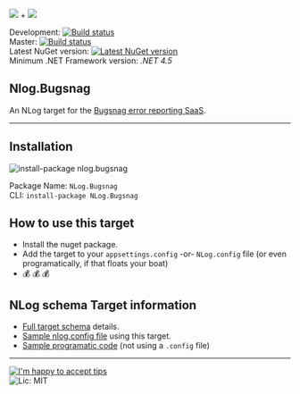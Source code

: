![](http://nlog-project.org/images/NLog-logo-only_small.png) + ![](http://i.imgur.com/VA7NnER.png)

Development: [![Build status](https://ci.appveyor.com/api/projects/status/uja836rggaxu6cs4?svg=true)](https://ci.appveyor.com/project/PureKrome/nlog-bugsnag-7n0wx)  
Master: [![Build status](https://ci.appveyor.com/api/projects/status/u44xhg1hgo9v05i3?svg=true)](https://ci.appveyor.com/project/PureKrome/nlog-bugsnag)  
Latest NuGet version: [![Latest NuGet version](https://img.shields.io/nuget/v/nlog.bugsnag.svg)](https://www.nuget.org/packages/nlog.bugsnag)  
Minimum .NET Framework version: *.NET 4.5*

## Nlog.Bugsnag

An NLog target for the [Bugsnag error reporting SaaS](http://www.bugsnag.com/).

-----

## Installation

![install-package nlog.bugsnag](http://i.imgur.com/1BHeVPb.png)

Package Name: `NLog.Bugsnag`  
CLI: `install-package NLog.Bugsnag`  

## How to use this target
- Install the nuget package.
- Add the target to your `appsettings.config` -or- `NLog.config` file (or even programatically, if that floats your boat)
- :moneybag: :moneybag: :moneybag: 

## NLog schema Target information
- [Full target schema](https://github.com/PureKrome/NLog.Bugsnag/wiki/Target-Schema) details.
- [Sample nlog.config file](https://github.com/PureKrome/NLog.Bugsnag/wiki/Sample-NLog.config-file) using this target.
- [Sample programatic code](https://github.com/PureKrome/NLog.Bugsnag/wiki/Sample---Programatic-code) (not using a `.config` file)

---
[![I'm happy to accept tips](http://img.shields.io/gratipay/purekrome.svg?style=flat-square)](https://gratipay.com/PureKrome/)  
![Lic: MIT](http://img.shields.io/badge/License-MIT-blue.svg?style=flat-square)